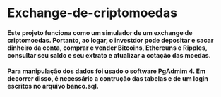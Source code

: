 # Exchange-de-criptomoedas

#### Este projeto funciona como um simulador de um exchange de criptomoedas. Portanto, ao logar, o investdor pode depositar e sacar dinheiro da conta, comprar e vender Bitcoins, Ethereuns e Ripples, consultar seu saldo e seu extrato e atualizar a cotação das moedas. 

#### Para manipulação dos dados foi usado o software PgAdmim 4. Em decorrer disso, é necessário a contrução das tabelas e de um login escritos no arquivo banco.sql.
